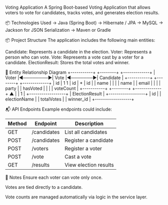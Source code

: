 Voting Application
A Spring Boot-based Voting Application that allows voters to vote for candidates, tracks votes, and generates election results.

📦 Technologies Used
-> Java (Spring Boot)
-> Hibernate / JPA
-> MySQL 
-> Jackson for JSON Serialization
-> Maven or Gradle

📦 Project Structure
The application includes the following main entities:

Candidate: Represents a candidate in the election.
Voter: Represents a person who can vote.
Vote: Represents a vote cast by a voter for a candidate.
ElectionResult: Stores the total votes and winner.

🧱 Entity Relationship Diagram
+-----------+          +--------+         +-------------+
|  Voter    |◄────────▶|  Vote  |◄───────▶|  Candidate  |
+-----------+          +--------+         +-------------+
| id        | 1      1 | id     |      *  | id          |
| name      |          |        |         | name        |
| email     |          |        |         | party       |
| hasVoted  |          |        |         | voteCount   |
+-----------+          +--------+         +-------------+
                            ▲
                            |
                            | 1
                            |
                    +------------------+
                    |  ElectionResult  |
                    +------------------+
                    | id               |
                    | electionName     |
                    | totalVotes       |
                    | winner_id        |
                    +------------------+




📬 API Endpoints
Example endpoints could include:


| Method | Endpoint    | Description           |
| ------ | ----------- | --------------------- |
| GET    | /candidates | List all candidates   |
| POST   | /candidates | Register a candidate  |
| POST   | /voters     | Register a voter      |
| POST   | /vote       | Cast a vote           |
| GET    | /results    | View election results |



📌 Notes
Ensure each voter can vote only once.

Votes are tied directly to a candidate.

Vote counts are managed automatically via logic in the service layer.
